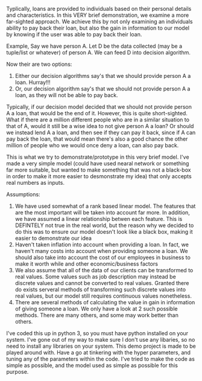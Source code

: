 Typlically, loans are provided to individuals based on their personal details and characteristics. In this VERY brief demonstration, we examine a more far-sighted approach. We achieve this by not only examining an individuals ability to pay back their loan, but also the gain in information to our model by knowing if the user was able to pay back their loan. 


Example,
Say we have person A. Let D be the data collected (may be a tuple/list or whatever) of person A. We can feed D into decision algorithm.

Now their are two options:
1. Either our decision algorithms say's that we should provide person A a loan. Hurray!!!
2. Or, our decision algorithm say's that we should not provide person A a loan, as they will not be able to pay back.


Typically, if our decision model decided that we should not provide person A a loan, that would be the end of it. However, this is quite short-sighted. What if there are a million different people who are in a similar situation to that of A, would it still be a wise idea to not give person A a loan? Or should we instead lend A a loan, and then see if they can pay it back, since if A can pay back the loan, that would mean there's also a good chance the other million of people who we would once deny a loan, can also pay back.

This is what we try to demonstrate/prototype in this very brief model. I've made a very simple model (could have used nearal network or something far more suitable, but wanted to make something that was not a black-box in order to make it more easier to desmonstrate my idea) that only accepts real numbers as inputs.


Assumptions:
1. We have used somewhat of a rank based linear model. The features that are the most important will be taken into account far more. In addition, we have assumed a linear relationship betwen each feature. This is DEFINTELY not true in the real world, but the reason why we decided to do this was to ensure our model doesn't look like a black box, making it easier to demonstrate our idea
2. Haven't taken inflation into account when providing a loan. In fact, we haven't many costs into account when providing someone a loan. We should also take into account the cost of our employees in business to make it worth while and other economic/business factors
3. We also assume that all of the data of our clients can be transformed to real values. Some values such as job description may instead be discrete values and cannot be converted to real values. Granted there do exists serveral methods of transforming such discrete values into real values, but our model still requires continuous values nonetheless.
4. There are several methods of calculating the value in gain in information of giving someone a loan. We only have a look at 2 such possible methods. There are many others, and some may work better than others.

I've coded this up in python 3, so you must have python installed on your system. I've gone out of my way to make sure I don't use any libaries, so no need to install any libraries on your system. This demo project is made to be played around with. Have a go at tinkering with the hyper parameters, and tuning any of the parameters within the code. I've tried to make the code as simple as possible, and the model used as simple as possible for this purpose. 